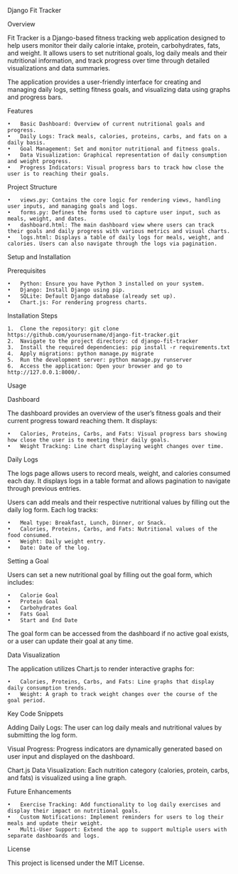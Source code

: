 Django Fit Tracker

Overview

Fit Tracker is a Django-based fitness tracking web application designed to help users monitor their daily calorie intake, protein, carbohydrates, fats, and weight. It allows users to set nutritional goals, log daily meals and their nutritional information, and track progress over time through detailed visualizations and data summaries.

The application provides a user-friendly interface for creating and managing daily logs, setting fitness goals, and visualizing data using graphs and progress bars.

Features

	•	Basic Dashboard: Overview of current nutritional goals and progress.
	•	Daily Logs: Track meals, calories, proteins, carbs, and fats on a daily basis.
	•	Goal Management: Set and monitor nutritional and fitness goals.
	•	Data Visualization: Graphical representation of daily consumption and weight progress.
	•	Progress Indicators: Visual progress bars to track how close the user is to reaching their goals.

Project Structure

	•	views.py: Contains the core logic for rendering views, handling user inputs, and managing goals and logs.
	•	forms.py: Defines the forms used to capture user input, such as meals, weight, and dates.
	•	dashboard.html: The main dashboard view where users can track their goals and daily progress with various metrics and visual charts.
	•	logs.html: Displays a table of daily logs for meals, weight, and calories. Users can also navigate through the logs via pagination.

Setup and Installation

Prerequisites

	•	Python: Ensure you have Python 3 installed on your system.
	•	Django: Install Django using pip.
	•	SQLite: Default Django database (already set up).
	•	Chart.js: For rendering progress charts.

Installation Steps

	1.	Clone the repository: git clone https://github.com/yourusername/django-fit-tracker.git
	2.	Navigate to the project directory: cd django-fit-tracker
	3.	Install the required dependencies: pip install -r requirements.txt
	4.	Apply migrations: python manage.py migrate
	5.	Run the development server: python manage.py runserver
	6.	Access the application: Open your browser and go to http://127.0.0.1:8000/.

Usage

Dashboard

The dashboard provides an overview of the user’s fitness goals and their current progress toward reaching them. It displays:

	•	Calories, Proteins, Carbs, and Fats: Visual progress bars showing how close the user is to meeting their daily goals.
	•	Weight Tracking: Line chart displaying weight changes over time.

Daily Logs

The logs page allows users to record meals, weight, and calories consumed each day. It displays logs in a table format and allows pagination to navigate through previous entries.

Users can add meals and their respective nutritional values by filling out the daily log form. Each log tracks:

	•	Meal type: Breakfast, Lunch, Dinner, or Snack.
	•	Calories, Proteins, Carbs, and Fats: Nutritional values of the food consumed.
	•	Weight: Daily weight entry.
	•	Date: Date of the log.

Setting a Goal

Users can set a new nutritional goal by filling out the goal form, which includes:

	•	Calorie Goal
	•	Protein Goal
	•	Carbohydrates Goal
	•	Fats Goal
	•	Start and End Date

The goal form can be accessed from the dashboard if no active goal exists, or a user can update their goal at any time.

Data Visualization

The application utilizes Chart.js to render interactive graphs for:

	•	Calories, Proteins, Carbs, and Fats: Line graphs that display daily consumption trends.
	•	Weight: A graph to track weight changes over the course of the goal period.

Key Code Snippets

Adding Daily Logs: The user can log daily meals and nutritional values by submitting the log form.

Visual Progress: Progress indicators are dynamically generated based on user input and displayed on the dashboard.

Chart.js Data Visualization: Each nutrition category (calories, protein, carbs, and fats) is visualized using a line graph.

Future Enhancements

	•	Exercise Tracking: Add functionality to log daily exercises and display their impact on nutritional goals.
	•	Custom Notifications: Implement reminders for users to log their meals and update their weight.
	•	Multi-User Support: Extend the app to support multiple users with separate dashboards and logs.

License

This project is licensed under the MIT License.
